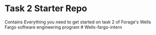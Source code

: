 # Task 2 Starter Repo
Contains Everything you need to get started on task 2 of Forage's Wells Fargo software engineering program
#   W e l l s - f a r g o - i n t e r n  
 